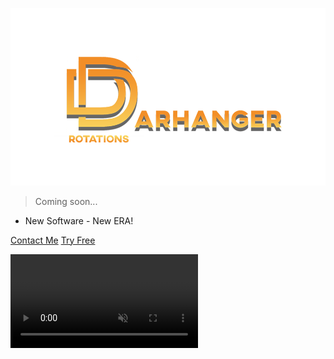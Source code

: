 ![logo](_media/logo.png)

> Coming soon... 

- New Software - New ERA!

[Contact Me](https://discord.com/users/250267265285488641)
[Try Free](https://c132062.hostnl02.fornex.host/)

<video autoplay muted loop playsinline id="bg-video">
  <source src="_media/bg_video.mp4" type="video/mp4">
</video>

<div class="video-overlay"></div>